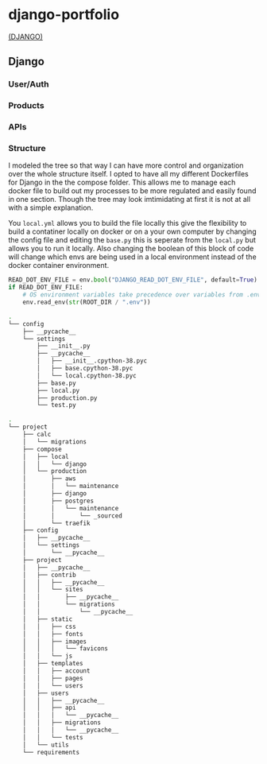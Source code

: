 # django-portfolio

[(DJANGO)](https://github.com/django/django)

## Django

### User/Auth

### Products

### APIs

### Structure

I modeled the tree so that way I can have more control and organization over the whole structure itself. I opted to have all my different Dockerfiles for Django in the the compose folder. This allows me to manage each docker file to build out my processes to be more regulated and easily found in one section. Though the tree may look imtimidating at first it is not at all with a simple explanation.

You `local.yml` allows you to build the file locally this give the flexibility to build a contatiner locally on docker or on a your own computer by changing the config file and editing the `base.py` this is seperate from the `local.py` but allows you to run it locally. Also changing the boolean of this block of code will change which envs are being used in a local environment instead of the docker container environment.

```python
READ_DOT_ENV_FILE = env.bool("DJANGO_READ_DOT_ENV_FILE", default=True)
if READ_DOT_ENV_FILE:
    # OS environment variables take precedence over variables from .env
    env.read_env(str(ROOT_DIR / ".env"))
```

```bash
.
└── config
    ├── __pycache__
    └── settings
        ├── __init__.py
        ├── __pycache__
        │   ├── __init__.cpython-38.pyc
        │   ├── base.cpython-38.pyc
        │   └── local.cpython-38.pyc
        ├── base.py
        ├── local.py
        ├── production.py
        └── test.py
```

```bash
.
└── project
    ├── calc
    │   └── migrations
    ├── compose
    │   ├── local
    │   │   └── django
    │   └── production
    │       ├── aws
    │       │   └── maintenance
    │       ├── django
    │       ├── postgres
    │       │   └── maintenance
    │       │       └── _sourced
    │       └── traefik
    ├── config
    │   ├── __pycache__
    │   └── settings
    │       └── __pycache__
    ├── project
    │   ├── __pycache__
    │   ├── contrib
    │   │   ├── __pycache__
    │   │   └── sites
    │   │       ├── __pycache__
    │   │       └── migrations
    │   │           └── __pycache__
    │   ├── static
    │   │   ├── css
    │   │   ├── fonts
    │   │   ├── images
    │   │   │   └── favicons
    │   │   └── js
    │   ├── templates
    │   │   ├── account
    │   │   ├── pages
    │   │   └── users
    │   ├── users
    │   │   ├── __pycache__
    │   │   ├── api
    │   │   │   └── __pycache__
    │   │   ├── migrations
    │   │   │   └── __pycache__
    │   │   └── tests
    │   └── utils
    └── requirements

```
